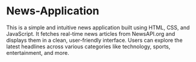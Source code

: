 # News-Application
This is a simple and intuitive news application built using HTML, CSS, and JavaScript. It fetches real-time news articles from NewsAPI.org and displays them in a clean, user-friendly interface. Users can explore the latest headlines across various categories like technology, sports, entertainment, and more. 
